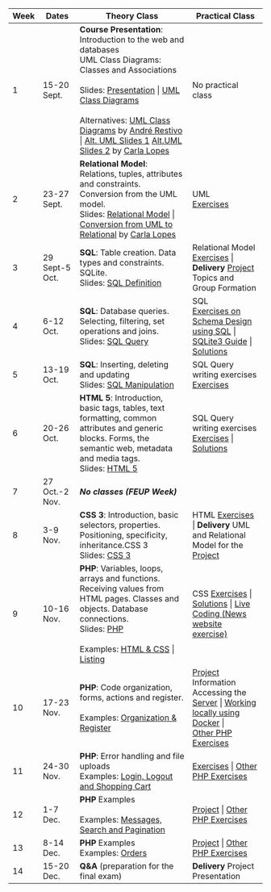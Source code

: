 | Week | Dates          | Theory Class                                                 | Practical Class                                              |
| ---- | -------------- | ------------------------------------------------------------ | ------------------------------------------------------------ |
| 1    | 15-20 Sept.    | **Course Presentation**: Introduction to the web and databases<br />UML Class Diagrams: Classes and Associations<br /><br />Slides: [Presentation](https://web.fe.up.pt/~arestivo/presentation/sibd) \| [UML Class Diagrams](/teaching/slides/uml/class) <br/><br/> Alternatives: [UML Class Diagrams](https://web.fe.up.pt/~arestivo/presentation/uml-classes) by [André Restivo](https://web.fe.up.pt/~arestivo/page/) \| [Alt. UML Slides 1](https://drive.google.com/open?id=1_hGXTIVIQLHAwtZWNrwh1qARVYuS25CR) [Alt.UML Slides 2](https://drive.google.com/open?id=1AzI2PvqbNL-B6MVcEtazYgxZ_EBmU7C9) by [Carla Lopes](http://www.carlalopes.com) | No practical class                                           |
| 2    | 23-27 Sept.    | **Relational Model**: Relations, tuples, attributes and constraints. Conversion from the UML model.<br />Slides: [Relational Model](https://web.fe.up.pt/~arestivo/presentation/relationalmodel) \| [Conversion from UML to Relational](https://drive.google.com/file/d/1LCbseRfrHvnyd1f4oYi1zMt2dVM2Q8BA/view?usp=sharing) by [Carla Lopes](http://www.carlalopes.com) | UML <br/>[Exercises](/teaching/exercises/uml/class/) |
| 3    | 29 Sept-5 Oct. | **SQL**: Table creation. Data types and constraints. SQLite.<br />Slides: [SQL Definition](/teaching/slides/sql/sql-ddl/) | Relational Model <br/>[Exercises](/teaching/exercises/uml/conversion_to_relational/) \| <i class="fa fa-envelope fa-pulse delivery"></i>**Delivery** [Project](/teaching/2020/ESIN_SIBD/project) Topics and Group Formation |
| 4    | 6-12 Oct.      | **SQL**: Database queries. Selecting, filtering, set operations and joins.<br />Slides: [SQL Query](https://web.fe.up.pt/~arestivo/presentation/sql-dql) | SQL <br/>[Exercises on Schema Design using SQL](/teaching/solutions/uml/conversion_to_relational/) \| [SQLite3 Guide](/teaching/howto/sqlite/) \| [Solutions](/teaching/exercises/sql/ddl/) |
| 5    | 13-19 Oct.     | **SQL**: Inserting, deleting and updating<br />Slides: [SQL Manipulation](https://web.fe.up.pt/~arestivo/presentation/sql-dml) | SQL Query writing exercises <br/>[Exercises](/teaching/exercises/sql/dql/) |
| 6    | 20-26 Oct.     | **HTML 5**: Introduction, basic tags, tables, text formatting, common attributes and generic blocks. Forms, the semantic web, metadata and media tags.<br />Slides: [HTML 5](https://web.fe.up.pt/~arestivo/presentation/html5) | SQL Query writing exercises <br/>[Exercises](/teaching/exercises/sql/dql/) \| [Solutions](/teaching/exercises/sql/dql/) |
| 7    | 27 Oct.-2 Nov. | ***No classes (FEUP Week)***                                 |                                                              |
| 8    | 3-9 Nov.       | **CSS 3**: Introduction, basic selectors, properties. Positioning, specificity, inheritance.CSS 3<br />Slides: [CSS 3](https://web.fe.up.pt/~arestivo/presentation/css3) | HTML [Exercises](/teaching/exercises/html/html5/) \| <i class="fa fa-envelope fa-pulse delivery"></i>**Delivery** UML and Relational Model for the [Project](/teaching/2020/ESIN_SIBD/project) |
| 9   | 10-16 Nov.     | **PHP**: Variables, loops, arrays and functions. Receiving values from HTML pages. Classes and objects. Database connections.<br />Slides: [PHP](https://web.fe.up.pt/~arestivo/presentation/php)<br /><br />Examples: [HTML & CSS](/teaching/exercises/css/html-css.zip) \| [Listing](/teaching/exercises/php/listing.zip)| CSS [Exercises](https://www.fe.up.pt/~arestivo/page/exercises/css/) \| [Solutions](https://www.fe.up.pt/~arestivo/page/solutions/css/) \| <i class="fas fa-video recording"></i> [Live Coding (News website exercise)](https://www.youtube.com/playlist?list=PL2P6FJpC6dvADsq5iTcRHASMdY7CcXTLt) |
| 10   | 17-23 Nov.     | **PHP**: Code organization, forms, actions and register.<br /><br />Examples: [Organization & Register](/teaching/exercises/php/organization-register.zip) | [Project](/teaching/2020/ESIN_SIBD/project) Information <br/>Accessing the [Server](https://www.fe.up.pt/~arestivo/page/help/servers/) \| [Working locally using Docker](/teaching/howto/local_dev_with_docker) \| <br/> [Other PHP Exercises](https://web.fe.up.pt/~arestivo/page/exercises/php/) |
| 11   | 24-30 Nov.     | **PHP**: Error handling and file uploads<br />Examples: [Login, Logout and Shopping Cart](/teaching/exercises/php/login-cart.zip) | [Exercises](https://web.fe.up.pt/~arestivo/page/exercises/php/) \| [Other PHP Exercises](https://web.fe.up.pt/~arestivo/page/exercises/php/) |
| 12   | 1-7 Dec.       | **PHP** Examples<br /><br />Examples: [Messages, Search and Pagination](/teaching/exercises/php/messages-search-pagination.zip) | [Project](/teaching/2020/ESIN_SIBD/project) \| [Other PHP Exercises](https://web.fe.up.pt/~arestivo/page/exercises/php/) |
| 13   | 8-14 Dec.      | **PHP** Examples<br />Examples: [Orders](/teaching/exercises/php/orders.zip) |  [Project](/teaching/2020/ESIN_SIBD/project) \| [Other PHP Exercises](https://web.fe.up.pt/~arestivo/page/exercises/php/) |
| 14   | 15-20 Dec.     | **Q&A** (preparation for the final exam)                     | <i class="fa fa-envelope fa-pulse delivery"></i>**Delivery** Project Presentation                                     |
